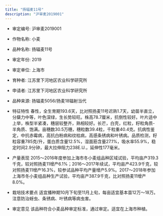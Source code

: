 ```yaml
---
title: "扬辐麦11号"
description: "沪审麦2019001"
---
```

* 审定编号:  沪审麦2019001

*  作物名称:  小麦

*  品种名称:  扬辐麦11号

*  审定年份:  2019

*  审定单位:  上海市

* 育种者:  江苏里下河地区农业科学研究所

*  申请者:  江苏里下河地区农业科学研究所

*  品种来源:  扬辐麦5056/扬麦18辐射当代

*  特征特性
春性，全生育期193.6天，比对照扬麦11号迟熟1.7天，幼苗半直立，分蘖力中等，叶色深绿，生长势较旺。株高78.7厘米，抗倒性较好。叶片适中上举，株型半紧凑，穗层较整齐，熟相较好。长芒，白壳，红粒，籽粒角质-半角质、饱满。亩穗数30.5万穗，穗粒数39.4粒，千粒重40.4克。抗病性鉴定，中抗赤霉病，高抗白粉病和纹枯病，高感条锈病和叶锈病。品质检测，籽粒容重785克/升，蛋白质含量12.5%，湿面筋含量27.1%，吸水率55.9%，稳定时间2.9分钟，最大拉伸阻力238E.U.，延伸性177毫米。

*  产量表现
2015～2016年度参加上海市冬小麦组品种区域试验，平均亩产319.3千克，较对照扬麦11增产6.1%；2016～2017年续试，平均亩产423.9千克，较对照扬麦11增产16.3%，较参试品种平均产量增产5.9%。2017～2018年参加上海市冬小麦组品种生产试验，平均亩产387.9千克，比对照扬麦11增产8.0%。

*  栽培技术要点
适宜播种期10月下旬至11月上旬，每亩适宜基本苗12万～18万。注意防治蚜虫、条锈病、叶锈病等病虫害。

*  审定意见
该品种符合小麦品种审定标准，通过审定。适宜在上海市种植。
